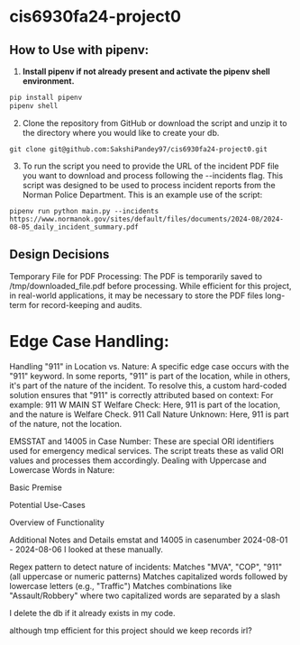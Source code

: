 # cis6930fa24-project0

## How to Use with pipenv:

1. **Install pipenv if not already present and activate the pipenv shell environment.**

```bash
pip install pipenv
pipenv shell
```
2. Clone the repository from GitHub or download the script and unzip it to the directory where you would like to create your db.
```
git clone git@github.com:SakshiPandey97/cis6930fa24-project0.git
```
3. To run the script you need to provide the URL of the incident PDF file you want to download and process following the --incidents flag. This script was designed to be used to process incident reports from the Norman Police Department. This is an example use of the script:
```
pipenv run python main.py --incidents https://www.normanok.gov/sites/default/files/documents/2024-08/2024-08-05_daily_incident_summary.pdf
```
## Design Decisions
Temporary File for PDF Processing:
The PDF is temporarily saved to /tmp/downloaded_file.pdf before processing. While efficient for this project, in real-world applications, it may be necessary to store the PDF files long-term for record-keeping and audits.

# Edge Case Handling:
Handling "911" in Location vs. Nature: A specific edge case occurs with the "911" keyword. In some reports, "911" is part of the location, while in others, it's part of the nature of the incident. To resolve this, a custom hard-coded solution ensures that "911" is correctly attributed based on context:
For example:
911 W MAIN ST Welfare Check: Here, 911 is part of the location, and the nature is Welfare Check.
911 Call Nature Unknown: Here, 911 is part of the nature, not the location.

EMSSTAT and 14005 in Case Number: These are special ORI identifiers used for emergency medical services. The script treats these as valid ORI values and processes them accordingly.
Dealing with Uppercase and Lowercase Words in Nature:

Basic Premise

Potential Use-Cases

Overview of Functionality

Additional Notes and Details
emstat and 14005 in casenumber
2024-08-01 - 2024-08-06 I looked at these manually.

Regex pattern to detect nature of incidents:
Matches "MVA", "COP", "911" (all uppercase or numeric patterns)
Matches capitalized words followed by lowercase letters (e.g., "Traffic")
Matches combinations like "Assault/Robbery" where two capitalized words are separated by a slash

I delete the db if it already exists in my code. 

although tmp efficient for this project should we keep records irl?
